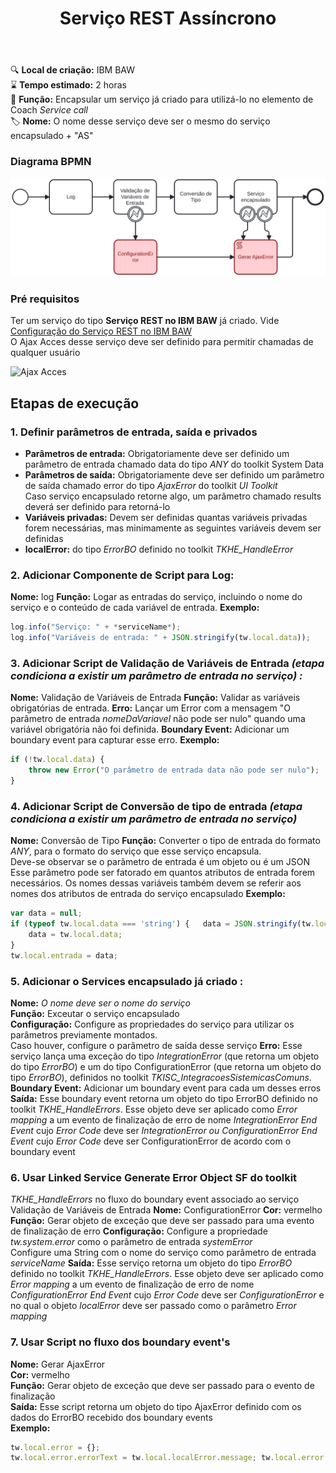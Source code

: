 ﻿---
title: Serviço REST Assíncrono
---

🔍️ **Local de criação:** IBM BAW  
⌛️ **Tempo estimado:** 2 horas  
🔧 **Função:** Encapsular um serviço já criado para utilizá-lo no elemento de Coach *Service call*  
🏷️ **Nome:** O nome desse serviço deve ser o mesmo do serviço encapsulado + "AS"

### Diagrama BPMN
![BPMN](img/servico-rest-assincrono.svg)

### Pré requisitos
Ter um serviço do tipo **Serviço REST no IBM BAW** já criado. Vide [Configuração do Serviço REST no IBM BAW](servicos-rest.md)  
O Ajax Acces desse serviço deve ser definido para permitir chamadas de  qualquer usuário

![Ajax Acces](img/servico_rest_assincrono_ajax.png)

## Etapas de execução

### 1. Definir parâmetros de entrada, saída e privados
- **Parâmetros de entrada:** Obrigatoriamente deve ser definido um parâmetro de entrada chamado data do tipo *ANY* do toolkit System Data  
- **Parâmetros de saída:** Obrigatoriamente deve ser definido um parâmetro de saída chamado error do tipo *AjaxError* do toolkit *UI Toolkit*  
Caso serviço encapsulado retorne algo, um parâmetro chamado results deverá ser definido para retorná-lo
- **Variáveis privadas:** Devem ser definidas quantas variáveis privadas forem necessárias, mas minimamente as seguintes variáveis devem ser definidas
- **localError:** do tipo *ErrorBO* definido no toolkit *TKHE_HandleError*

### 2. Adicionar Componente de Script para Log:
**Nome:** log
**Função:** Logar as entradas do serviço, incluindo o nome do serviço e o conteúdo de cada variável de entrada.
**Exemplo:**
```javascript
log.info("Serviço: " + *serviceName*);
log.info("Variáveis de entrada: " + JSON.stringify(tw.local.data));
```

### 3. Adicionar Script de Validação de Variáveis de Entrada  *(etapa condiciona a existir um parâmetro de entrada no serviço) :*
**Nome:** Validação de Variáveis de Entrada
**Função:** Validar as variáveis obrigatórias de entrada.
**Erro:** Lançar um Error com a mensagem "O parâmetro de entrada *nomeDaVariavel* não pode ser nulo" quando uma variável obrigatória não foi definida.
**Boundary Event:** Adicionar um boundary event para capturar esse erro.
**Exemplo:**
```javascript
if (!tw.local.data) {
    throw new Error("O parâmetro de entrada data não pode ser nulo");
}
```

### 4. Adicionar Script de Conversão de tipo de entrada *(etapa condiciona a existir um parâmetro de entrada no serviço)*
**Nome:** Conversão de Tipo
**Função:** Converter o tipo de entrada do formato *ANY*, para o formato  do serviço que esse serviço encapsula.  
Deve-se observar se o parâmetro de entrada é um objeto ou é um JSON  
Esse parâmetro pode ser fatorado em quantos atributos de entrada forem necessários. Os nomes dessas variáveis também devem se referir aos nomes dos atributos de entrada do serviço encapsulado
**Exemplo:**
```javascript
var data = null;
if (typeof tw.local.data === 'string') {   data = JSON.stringify(tw.local.data); } else {
    data = tw.local.data;
}
tw.local.entrada = data;
```

### 5. Adicionar o Services encapsulado já criado :
**Nome:** *O nome deve ser o nome do serviço*  
**Função:** Exceutar o serviço encapsulado  
**Configuração:** Configure as propriedades do serviço para utilizar os parâmetros previamente montados.  
Caso houver, configure o parâmetro de saída desse serviço
**Erro:** Esse serviço lança uma exceção do tipo *IntegrationError* (que  retorna um objeto do tipo *ErrorBO*) e um do tipo ConfigurationError (que retorna um objeto do tipo *ErrorBO*), 
definidos no toolkit *TKISC_IntegracoesSistemicasComuns*.
**Boundary Event:** Adicionar um boundary event para cada um desses erros
**Saída:** Esse boundary event retorna um objeto do tipo ErrorBO definido no toolkit *TKHE_HandleErrors*. Esse objeto deve ser aplicado como *Error mapping* a um evento de finalização de erro de nome *IntegrationError End Event* cujo *Error Code* deve ser *IntegrationError ou ConfigurationError End Event* cujo *Error Code* deve ser ConfigurationError de acordo com o boundary event

### 6. Usar Linked Service Generate Error Object SF do toolkit  
*TKHE_HandleErrors* no fluxo do boundary event associado ao serviço Validação de Variáveis de Entrada
**Nome:** ConfigurationError
**Cor:** vermelho
**Função:** Gerar objeto de exceção que deve ser passado para uma evento de finalização de erro
**Configuração:** Configure a propriedade *tw.system.error* como o parâmetro de entrada *systemError*  
Configure uma String com o nome do serviço como parâmetro de entrada *serviceName*
**Saída:** Esse serviço retorna um objeto do tipo *ErrorBO* definido no toolkit *TKHE_HandleErrors*. Esse objeto deve ser aplicado como *Error mapping* a um evento de finalização de erro de nome *ConfigurationError End Event* cujo *Error Code* deve ser *ConfigurationError* e no qual o objeto *localError* deve ser passado como o parâmetro *Error mapping*

### 7. Usar Script no fluxo dos boundary event's
**Nome:** Gerar AjaxError  
**Cor:** vermelho  
**Função:** Gerar objeto de exceção que deve ser passado para o evento  de finalização  
**Saída:** Esse script retorna um objeto do tipo AjaxError definido com os dados do ErrorBO recebido dos boundary events  
**Exemplo:**  
```javascript
tw.local.error = {};
tw.local.error.errorText = tw.local.localError.message; tw.local.error.errorCode = tw.local.localError.errorCode; tw.local.error.serviceInError = "NOME_DO_SERIÇO";
```
